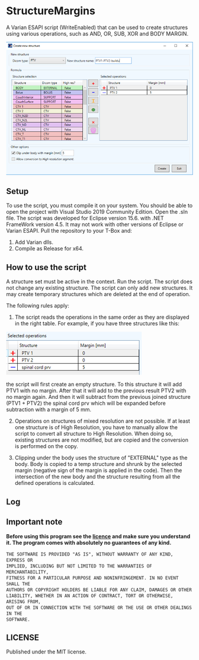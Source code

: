 # StructureMargins
A Varian ESAPI script (WriteEnabled) that can be used to create structures using various operations, such as AND, OR, SUB, XOR and BODY MARGIN.

![image](Image1.png)

## Setup

To use the script, you must compile it on your system. You should be able to open the project with Visual Studio 2019 Community Edition. Open the .sln file. 
The script was developed for Eclipse version 15.6. with .NET FrameWork version 4.5. It may not work with other versions of Eclipse or Varian ESAPI. Pull the repository to your T-Box and:

1. Add Varian dlls.
2. Compile as Release for x64.

## How to use the script

A structure set must be active in the context. Run the script. The script does not change any existing structure. The script can only add new structures. It may create temporary structures which are deleted at the end of operation.

The following rules apply:

1. The script reads the operations in the same order as they are displayed in the right table. For example, if you have three structures like this:

![image](Image2.png)

the script will first create an empty structure. To this structure it will add PTV1 with no margin. After that it will add to the previous result PTV2 with no margin again. And then it will subtract from the previous joined structure  (PTV1 + PTV2) the spinal cord prv which will be expanded before subtraction with a margin of 5 mm.

2. Operations on structures of mixed resolution are not possible. If at least one structure is of High Resolution, you have to manually allow the script to convert all structure to High Resolution. When doing so, existing structures are not modified, but are copied and the conversion is performed on the copy.

3. Clipping under the body uses the structure of "EXTERNAL" type as the body. Body is copied to a temp structure and shrunk by the selected margin (negative sign of the margin is applied in the code). Then the intersection of the new body and the structure resulting from all the defined operations is calculated.

## Log



## Important note

**Before using this program see the [licence](https://github.com/brjdenis/VarianESAPI-StructureMargins/blob/master/LICENSE) and make sure you understand it. The program comes with absolutely no guarantees of any kind.**

```
THE SOFTWARE IS PROVIDED "AS IS", WITHOUT WARRANTY OF ANY KIND, EXPRESS OR
IMPLIED, INCLUDING BUT NOT LIMITED TO THE WARRANTIES OF MERCHANTABILITY,
FITNESS FOR A PARTICULAR PURPOSE AND NONINFRINGEMENT. IN NO EVENT SHALL THE
AUTHORS OR COPYRIGHT HOLDERS BE LIABLE FOR ANY CLAIM, DAMAGES OR OTHER
LIABILITY, WHETHER IN AN ACTION OF CONTRACT, TORT OR OTHERWISE, ARISING FROM,
OUT OF OR IN CONNECTION WITH THE SOFTWARE OR THE USE OR OTHER DEALINGS IN THE
SOFTWARE.
```


## LICENSE

Published under the MIT license. 